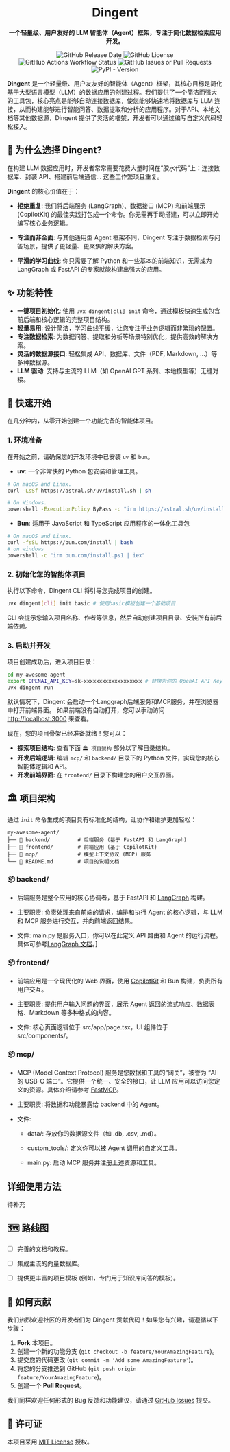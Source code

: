 <div align="center"><a name="readme-top"></a>

# Dingent

  <strong>一个轻量级、用户友好的 LLM 智能体（Agent）框架，专注于简化数据检索应用开发。</strong>

![GitHub Release Date](https://img.shields.io/github/release-date/saya-ashen/Dingent)
![GitHub License](https://img.shields.io/github/license/saya-ashen/Dingent)
![GitHub Actions Workflow Status](https://img.shields.io/github/actions/workflow/status/saya-ashen/Dingent/publish-pypi.yml)
![GitHub Issues or Pull Requests](https://img.shields.io/github/issues/saya-ashen/Dingent)
![PyPI - Version](https://img.shields.io/pypi/v/dingent)


</div>

**Dingent** 是一个轻量级、用户友友好的智能体（Agent）框架，其核心目标是简化基于大型语言模型（LLM）的数据应用的创建过程。我们提供了一个简洁而强大的工具包，核心亮点是能够自动连接数据库，使您能够快速地将数据库与 LLM 连接，从而构建能够进行智能问答、数据提取和分析的应用程序。对于API、本地文档等其他数据源，Dingent 提供了灵活的框架，开发者可以通过编写自定义代码轻松接入。

## 🎯 为什么选择 Dingent?
在构建 LLM 数据应用时，开发者常常需要花费大量时间在“胶水代码”上：连接数据库、封装 API、搭建前后端通信... 这些工作繁琐且重复。

**Dingent** 的核心价值在于：

* **拒绝重复**: 我们将后端服务 (LangGraph)、数据接口 (MCP) 和前端展示 (CopilotKit) 的最佳实践打包成一个命令。你无需再手动搭建，可以立即开始编写核心业务逻辑。

* **专注而非全面**: 与其他通用型 Agent 框架不同，Dingent 专注于数据检索与问答场景，提供了更轻量、更聚焦的解决方案。

* **平滑的学习曲线**: 你只需要了解 Python 和一些基本的前端知识，无需成为 LangGraph 或 FastAPI 的专家就能构建出强大的应用。

## ✨ 功能特性

* **一键项目初始化**: 使用 `uvx dingent[cli] init` 命令，通过模板快速生成包含前后端和核心逻辑的完整项目结构。
* **轻量易用**: 设计简洁，学习曲线平缓，让您专注于业务逻辑而非繁琐的配置。
* **专注数据检索**: 为数据问答、提取和分析等场景特别优化，提供高效的解决方案。
* **灵活的数据源接口**: 轻松集成 API、数据库、文件（PDF, Markdown, ...）等多种数据源。
* **LLM 驱动**: 支持与主流的 LLM（如 OpenAI GPT 系列、本地模型等）无缝对接。


## 🚀 快速开始

在几分钟内，从零开始创建一个功能完备的智能体项目。

### 1. 环境准备

在开始之前，请确保您的开发环境中已安装 `uv` 和 `bun`。

* **uv**: 一个非常快的 Python 包安装和管理工具。
```bash
# On macOS and Linux.
curl -LsSf https://astral.sh/uv/install.sh | sh
```

```bash
# On Windows.
powershell -ExecutionPolicy ByPass -c "irm https://astral.sh/uv/install.ps1 | iex"
```

* **Bun**: 适用于 JavaScript 和 TypeScript 应用程序的一体化工具包
```bash
# On macOS and Linux.
curl -fsSL https://bun.com/install | bash
# on windows
powershell -c "irm bun.com/install.ps1 | iex"
```

### 2. 初始化您的智能体项目

执行以下命令，Dingent CLI 将引导您完成项目的创建。

```bash
uvx dingent[cli] init basic # 使用basic模板创建一个基础项目
```

CLI 会提示您输入项目名称、作者等信息，然后自动创建项目目录、安装所有前后端依赖。

### 3. 启动并开发

项目创建成功后，进入项目目录：
```bash
cd my-awesome-agent
export OPENAI_API_KEY=sk-xxxxxxxxxxxxxxxxxxx # 替换为你的 OpenAI API Key
uvx dingent run
```
默认情况下，Dingent 会启动一个Langgraph后端服务和MCP服务，并在浏览器中打开前端界面。
如果前端没有自动打开，您可以手动访问 [http://localhost:3000](http://localhost:3000) 来查看。

现在，您的项目骨架已经准备就绪！您可以：

  * **探索项目结构**: 查看下面 `🏛️ 项目架构` 部分以了解目录结构。
  * **开发后端逻辑**: 编辑 `mcp/` 和 `backend/` 目录下的 Python 文件，实现您的核心智能体逻辑和 API。
  * **开发前端界面**: 在 `frontend/` 目录下构建您的用户交互界面。

## 🏛️ 项目架构

通过 `init` 命令生成的项目具有标准化的结构，让协作和维护更加轻松：

```plaintext
my-awesome-agent/
├── 📁 backend/         # 后端服务 (基于 FastAPI 和 LangGraph)
├── 📁 frontend/        # 前端应用 (基于 CopilotKit)
├── 📁 mcp/             # 模型上下文协议 (MCP) 服务
└── 📄 README.md        # 项目的说明文档
```


### 📦 backend/

* 后端服务是整个应用的核心协调者，基于 FastAPI 和 [LangGraph](https://www.langchain.com/langgraph) 构建。

* 主要职责: 负责处理来自前端的请求，编排和执行 Agent 的核心逻辑，与 LLM 和 MCP 服务进行交互，并向前端返回结果。

* 文件: main.py 是服务入口，你可以在此定义 API 路由和 Agent 的运行流程。具体可参考[LangGraph 文档](https://langchain-ai.github.io/langgraph)。]

### 📦 frontend/

* 前端应用是一个现代化的 Web 界面，使用 [CopilotKit](https://docs.copilotkit.ai) 和 Bun 构建，负责所有用户交互。

* 主要职责: 提供用户输入问题的界面，展示 Agent 返回的流式响应、数据表格、Markdown 等多种格式的内容。

* 文件: 核心页面逻辑位于 src/app/page.tsx，UI 组件位于 src/components/。

### 📦 mcp/

* MCP (Model Context Protocol) 服务是您数据和工具的“网关”，被誉为 “AI 的 USB-C 端口”。它提供一个统一、安全的接口，让 LLM 应用可以访问您定义的资源。具体介绍请参考 [FastMCP](https://gofastmcp.com/getting-started/welcome)。

* 主要职责: 将数据和功能暴露给 backend 中的 Agent。

* 文件:

    * data/: 存放你的数据源文件（如 .db, .csv, .md）。

    * custom_tools/: 定义你可以被 Agent 调用的自定义工具。

    * main.py: 启动 MCP 服务并注册上述资源和工具。

## 详细使用方法
待补充

## 🗺️ 路线图
* [ ] 完善的文档和教程。

* [ ] 集成主流的向量数据库。

* [ ] 提供更丰富的项目模板 (例如，专门用于知识库问答的模板)。

## 🤝 如何贡献

我们热烈欢迎社区的开发者们为 Dingent 贡献代码！如果您有兴趣，请遵循以下步骤：

1.  **Fork** 本项目。
2.  创建一个新的功能分支 (`git checkout -b feature/YourAmazingFeature`)。
3.  提交您的代码更改 (`git commit -m 'Add some AmazingFeature'`)。
4.  将您的分支推送到 GitHub (`git push origin feature/YourAmazingFeature`)。
5.  创建一个 **Pull Request**。

我们同样欢迎任何形式的 Bug 反馈和功能建议，请通过 [GitHub Issues](https://github.com/saya-ashen/Dingent/issues) 提交。

## 📄 许可证

本项目采用 [MIT License](./LICENSE) 授权。
